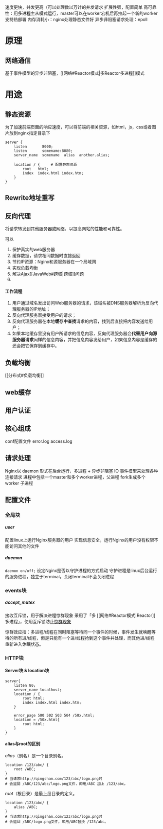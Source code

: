 速度更快，并发更高（可以处理数以万计的并发请求
扩展性强，配置简单
高可靠性：用多进程主从模式运行，master可以在worker宕机后再拉起一个新的worker
支持热部署
内存消耗小：nginx处理静态文件好
异步非阻塞请求处理：epoll
# 原理

## 网络通信
基于事件模型的异步非阻塞，[[网络#Reactor模式|多Reactor多进程]]模式

# 用途
## 静态资源
为了加速前端页面的响应速度，可以将前端的相关资源，如html，js，css或者图片放到nginx指定目录下
```nginx
server {
	listen       8000;
	listen       somename:8080;
	server_name  somename  alias  another.alias;
	
	location / {     # 配置静态资源
		root   html;
		index  index.html index.htm;
	}
}
```

## Rewrite地址重写
## 反向代理
将请求转发到其他服务器或网络，以提高网站的性能和可靠性。

可以
1. 保护真实的web服务器
2. 缓存数据，请求相同数据时直接返回
3. 节约IP资源：Nginx和源服务器在一个局域网
4. 实现负载均衡
5. 解决Ajax[[JavaWeb#跨域|跨域]]问题
6. 

#### 工作流程
1. 用户通过域名发出访问Web服务器的请求，该域名被DNS服务器解析为反向代理服务器的IP地址；
2. 反向代理服务器接受用户的请求；
3. 反向代理服务器在本地**缓存中查找**请求的内容，找到后直接把内容发送给用户；
4. 如果本地缓存里没有用户所请求的信息内容，反向代理服务器会**代替用户向源服务器请求**同样的信息内容，并把信息内容发给用户，如果信息内容是缓存的还会把它保存到缓存中。

## 负载均衡
[[分布式#负载均衡]]

## web缓存

## 用户认证

## 核心组成
conf配置文件
error.log
access.log

## 请求处理
Nginx以 daemon 形式在后台运行，多进程 + 异步非阻塞 IO 事件模型来处理各种连接请求
进程中包括一个master和多个worker进程，父进程 fork生成多个 worker 子进程



## 配置文件
### 全局块
##### user
配置linux上运行Nginx服务器的用户
实现信息安全，运行Nginx的用户没有权限不能访问其他的文件

##### daemon
`daemon on/off;`
设定Nginx是否以守护进程的方式启动
守护进程是linux后台运行的服务进程，独立于terminal，关闭terminal不会关闭进程

### events块
##### accept_mutex
接收互斥锁，用于解决进程惊群现象
采用了「多 [[网络#Reactor模式|Reactor]] 多进程」，使用互斥锁防止[惊群现象](https://www.cnblogs.com/paul-617/p/15690810.html)

惊群效应指：多进程/线程在同时阻塞等待同一个事件的时候，事件发生就唤醒等待的所有进/线程，但是只能有一个进/线程抢到这个事件并处理，而其他进/线程重新进入休眠状态。

### HTTP块
#### Server块 & location块
```nginx
server{
	listen 80;
	server_name localhost;
	location / {
		root html;
		index index.html index.htm;
	}
	
	error_page 500 502 503 504 /50x.html;
	location = /50x.html{
		root html;
	}
}

```
#### alias与root的区别
*alias*（别名）是一个目录别名。
```nginx
location /123/abc/ {
	root /ABC;
}
# 当请求http://qingshan.com/123/abc/logo.png时
# 会返回 /ABC/123/abc/logo.png文件，即用/ABC 加上 /123/abc。
```

*root*（根目录）是最上层目录的定义。
```nginx
location /123/abc/ {
	alias /ABC;
}
# 当请求http://qingshan.com/123/abc/logo.png时
# 会返回 /ABC/logo.png文件，即用/ABC替换 /123/abc。
```